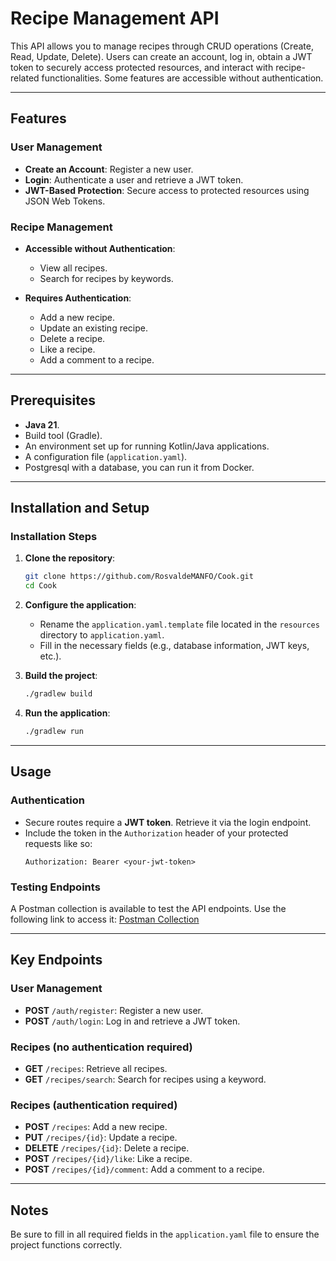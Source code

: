 # Recipe Management API

This API allows you to manage recipes through CRUD operations (Create, Read, Update, Delete). Users can create an account, log in, obtain a JWT token to securely access protected resources, and interact with recipe-related functionalities. Some features are accessible without authentication.

---

## Features

### User Management
- **Create an Account**: Register a new user.
- **Login**: Authenticate a user and retrieve a JWT token.
- **JWT-Based Protection**: Secure access to protected resources using JSON Web Tokens.

### Recipe Management
- **Accessible without Authentication**:
    - View all recipes.
    - Search for recipes by keywords.

- **Requires Authentication**:
    - Add a new recipe.
    - Update an existing recipe.
    - Delete a recipe.
    - Like a recipe.
    - Add a comment to a recipe.

---

## Prerequisites

- **Java 21**.
- Build tool (Gradle).
- An environment set up for running Kotlin/Java applications.
- A configuration file (`application.yaml`).
- Postgresql with a database, you can run it from Docker.

---

## Installation and Setup

### Installation Steps

1. **Clone the repository**:
   ```bash
   git clone https://github.com/RosvaldeMANFO/Cook.git
   cd Cook
   ```

2. **Configure the application**:
    - Rename the `application.yaml.template` file located in the `resources` directory to `application.yaml`.
    - Fill in the necessary fields (e.g., database information, JWT keys, etc.).

3. **Build the project**:
      ```bash
      ./gradlew build
      ```

4. **Run the application**:
      ```bash
      ./gradlew run
      ```

---

## Usage

### Authentication
- Secure routes require a **JWT token**. Retrieve it via the login endpoint.
- Include the token in the `Authorization` header of your protected requests like so:
  ```
  Authorization: Bearer <your-jwt-token>
  ```

### Testing Endpoints
A Postman collection is available to test the API endpoints. Use the following link to access it:
[Postman Collection](https://projetweb-7687.postman.co/workspace/Projet_web-Workspace~0174ddea-700e-43df-ab11-e315e9e69942/collection/19898948-fa9a273f-bed0-4d1d-a319-d66a1a4530ce?action=share&creator=19898948)

---

## Key Endpoints

### User Management
- **POST** `/auth/register`: Register a new user.
- **POST** `/auth/login`: Log in and retrieve a JWT token.

### Recipes (no authentication required)
- **GET** `/recipes`: Retrieve all recipes.
- **GET** `/recipes/search`: Search for recipes using a keyword.

### Recipes (authentication required)
- **POST** `/recipes`: Add a new recipe.
- **PUT** `/recipes/{id}`: Update a recipe.
- **DELETE** `/recipes/{id}`: Delete a recipe.
- **POST** `/recipes/{id}/like`: Like a recipe.
- **POST** `/recipes/{id}/comment`: Add a comment to a recipe.

---

## Notes

Be sure to fill in all required fields in the `application.yaml` file to ensure the project functions correctly.
